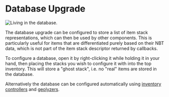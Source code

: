 # Database Upgrade

![Living in the database.](oredict:oc:databaseUpgrade1)

The database upgrade can be configured to store a list of item stack representations, which can then be used by other components. This is particularly useful for items that are differentiated purely based on their NBT data, which is not part of the item stack descriptor returned by callbacks.

To configure a database, open it by right-clicking it while holding it in your hand, then placing the stacks you wish to configure it with into the top inventory. This will store a "ghost stack", i.e. no "real" items are stored in the database.

Alternatively the database can be configured automatically using [inventory controllers](inventoryControllerUpgrade.md) and [geolyzers](../block/geolyzer.md).
